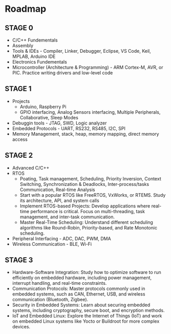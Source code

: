 # Roadmap

## STAGE 0

* C/C++ Fundementals
* Assembly
* Tools & IDEs - Compiler, Linker, Debugger, Eclipse, VS Code, Keil, MPLAB, Arduino IDE
* Electronics Fundementals
* Microcontroller (Architecture & Programming) - ARM Cortex-M, AVR, or PIC. Practice writing drivers and low-level code


## STAGE 1

* Projects 
  - Arduino, Raspberry Pi
  - GPIO interfacing, Analog Sensors interfacing, Multiple Peripherals, Collaborative, Sleep Modes
* Debuggin tools - JTAG, SWD, Logic analyzer
* Embedded Protocols - UART, RS232, RS485, I2C, SPI
* Memory Management, stack, heap, memory mapping, direct memory access


## STAGE 2

* Advanced C/C++
* RTOS 
  - Poating, Task management, Scheduling, Priority Inversion, Context Switching, Synchronization & Deadlocks, Inter-process/tasks Communication, Real-time Analysis
  - Start with a popular RTOS like FreeRTOS, VxWorks, or RTEMS. Study its architecture, API, and system calls
  - Implement RTOS-based Projects: Develop applications where real-time performance is critical. Focus on multi-threading, task management, and inter-task communication.
  - Master Real-Time Scheduling: Understand different scheduling algorithms like Round-Robin, Priority-based, and Rate Monotonic scheduling.
* Peripheral Interfacing - ADC, DAC, PWM, DMA
* Wireless Communication - BLE, Wi-Fi


## STAGE 3
* Hardware-Software Integration: Study how to optimize software to run efficiently on embedded hardware, including power management, interrupt handling, and real-time constraints.
* Communication Protocols: Master protocols commonly used in embedded systems, such as CAN, Ethernet, USB, and wireless communication (Bluetooth, Zigbee).
* Security in Embedded Systems: Learn about securing embedded systems, including cryptography, secure boot, and encryption methods.
* IoT and Embedded Linux: Explore the Internet of Things (IoT) and work on embedded Linux systems like Yocto or Buildroot for more complex devices.
